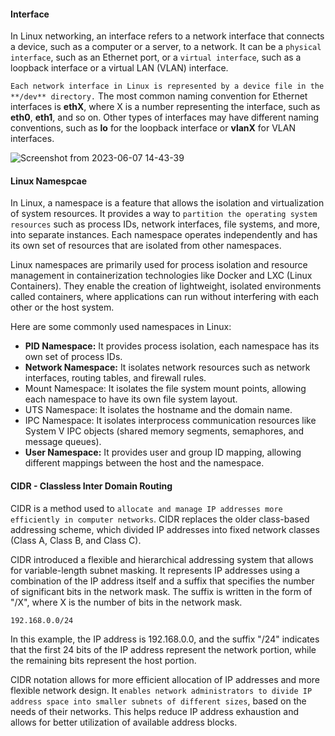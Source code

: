#### Interface

In Linux networking, an interface refers to a network interface that connects a device, such as a computer or a server, to a network. 
It can be a `physical interface`, such as an Ethernet port, or a `virtual interface`, such as a loopback interface or a virtual LAN (VLAN) interface.

`Each network interface in Linux is represented by a device file in the **/dev** directory.`
The most common naming convention for Ethernet interfaces is **ethX**, where X is a number representing the interface, such as **eth0**, **eth1**, and so on. Other types of interfaces may have different naming conventions, such as **lo** for the loopback interface or **vlanX** for VLAN interfaces.

![Screenshot from 2023-06-07 14-43-39](https://github.com/Mohsem35/DevOps/assets/58659448/1295089c-066e-4665-8165-46cc3dd2cda8)

#### Linux Namespcae

In Linux, a namespace is a feature that allows the isolation and virtualization of system resources. It provides a way to `partition the operating system resources` such as process IDs, network interfaces, file systems, and more, into separate instances. Each namespace operates independently and has its own set of resources that are isolated from other namespaces.

Linux namespaces are primarily used for process isolation and resource management in containerization technologies like Docker and LXC (Linux Containers). They enable the creation of lightweight, isolated environments called containers, where applications can run without interfering with each other or the host system.

Here are some commonly used namespaces in Linux:

- **PID Namespace:** It provides process isolation, each namespace has its own set of process IDs.
- **Network Namespace:** It isolates network resources such as network interfaces, routing tables, and firewall rules.
- Mount Namespace: It isolates the file system mount points, allowing each namespace to have its own file system layout.
- UTS Namespace: It isolates the hostname and the domain name.
- IPC Namespace: It isolates interprocess communication resources like System V IPC objects (shared memory segments, semaphores, and message queues).
- **User Namespace:** It provides user and group ID mapping, allowing different mappings between the host and the namespace.

#### CIDR - Classless Inter Domain Routing

CIDR is a method used to `allocate and manage IP addresses more efficiently in computer networks`. CIDR replaces the older class-based addressing scheme, which divided IP addresses into fixed network classes (Class A, Class B, and Class C).

CIDR introduced a flexible and hierarchical addressing system that allows for variable-length subnet masking. It represents IP addresses using a combination of the IP address itself and a suffix that specifies the number of significant bits in the network mask. The suffix is written in the form of "/X", where X is the number of bits in the network mask.

`192.168.0.0/24`

In this example, the IP address is 192.168.0.0, and the suffix "/24" indicates that the first 24 bits of the IP address represent the network portion, while the remaining bits represent the host portion.

CIDR notation allows for more efficient allocation of IP addresses and more flexible network design. It `enables network administrators to divide IP address space into smaller subnets of different sizes`, based on the needs of their networks. This helps reduce IP address exhaustion and allows for better utilization of available address blocks.
